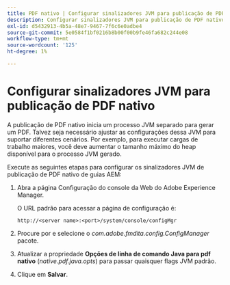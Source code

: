 ```yaml
---
title: PDF nativo | Configurar sinalizadores JVM para publicação de PDF nativo
description: Configurar sinalizadores JVM para publicação de PDF nativo
exl-id: d5432913-4b5a-48e7-9467-7f6c6e0adbe4
source-git-commit: 5e0584f1bf0216b8b00f00b9fe46fa682c244e08
workflow-type: tm+mt
source-wordcount: '125'
ht-degree: 1%

---
```


# Configurar sinalizadores JVM para publicação de PDF nativo

A publicação de PDF nativo inicia um processo JVM separado para gerar um PDF. Talvez seja necessário ajustar as configurações dessa JVM para suportar diferentes cenários. Por exemplo, para executar cargas de trabalho maiores, você deve aumentar o tamanho máximo do heap disponível para o processo JVM gerado.

Execute as seguintes etapas para configurar os sinalizadores JVM de publicação de PDF nativo de guias AEM:

1. Abra a página Configuração do console da Web do Adobe Experience Manager.

   O URL padrão para acessar a página de configuração é:

   ```http
   http://<server name>:<port>/system/console/configMgr
   ```

1. Procure por e selecione o *com.adobe.fmdita.config.ConfigManager* pacote.

1. Atualizar a propriedade **Opções de linha de comando Java para pdf nativo** (*native.pdf.java.opts*) para passar quaisquer flags JVM padrão.



1. Clique em **Salvar**.
